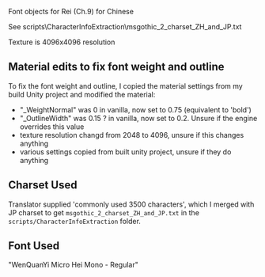 Font objects for Rei (Ch.9) for Chinese

See scripts\CharacterInfoExtraction\msgothic_2_charset_ZH_and_JP.txt

Texture is 4096x4096 resolution

## Material edits to fix font weight and outline

To fix the font weight and outline, I copied the material settings from my build Unity project and modified the material:
- "_WeightNormal" was 0 in vanilla, now set to 0.75 (equivalent to 'bold')
- "_OutlineWidth" was 0.15 ? in vanilla, now set to 0.2. Unsure if the engine overrides this value
- texture resolution changd from 2048 to 4096, unsure if this changes anything
- various settings copied from built unity project, unsure if they do anything

## Charset Used

Translator supplied 'commonly used 3500 characters', which I merged with JP charset to get `msgothic_2_charset_ZH_and_JP.txt` in the `scripts/CharacterInfoExtraction` folder.

## Font Used

"WenQuanYi Micro Hei Mono - Regular"